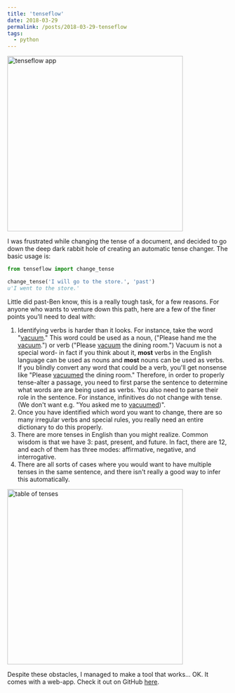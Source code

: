 ```yaml
---
title: 'tenseflow'
date: 2018-03-29
permalink: /posts/2018-03-29-tenseflow
tags:
  - python
---
```

<img width="400" src="https://github.com/bendichter/tenseflow/blob/master/static/screenshot.png?raw=true" title="tenseflow app" alt="tenseflow app"/>


I was frustrated while changing the tense of a document, and decided to go down the deep dark rabbit hole of creating an
 automatic tense changer. The basic usage is:
 
 ```python
from tenseflow import change_tense

change_tense('I will go to the store.', 'past')
u'I went to the store.'
```

Little did past-Ben know, this is a really tough task, for a few reasons. For anyone who wants to venture down this path,
here are a few of the finer points you'll need to deal with:
1. Identifying verbs is harder than it looks. For instance, take the word "<u>vacuum</u>." This word could be used as a noun,
("Please hand me the <u>vacuum</u>.") or verb ("Please <u>vacuum</u> the dining room.") Vacuum is not a special word-
in fact if you think about it, **most** verbs in the English language can be used as nouns and **most** nouns can be used as verbs.
If you blindly convert any word that could be a verb, you'll get nonsense like "Please <u>vacuumed</u> the dining room."
Therefore, in order to properly tense-alter a passage, you need to first parse the sentence to determine what words are
are being used as verbs. You also need to parse their role in the sentence. For instance, infinitives do not change with
tense. (We don't want e.g. "You asked me to <u>vacuumed</u>)".
2. Once you have identified which word you want to change, there are so many irregular verbs and special rules, you
really need an entire dictionary to do this properly.
3. There are more tenses in English than you might realize. Common wisdom is that we have 3: past, present, and future.
In fact, there are 12, and each of them has three modes: affirmative, negative, and interrogative.
4. There are all sorts of cases where you would want to have multiple tenses in the same sentence, and there isn't really
a good way to infer this automatically.

<img width="400" src="https://lessonsforenglish.com/wp-content/uploads/2019/12/12-Tenses-Formula-With-Examples.png" title="table of tenses" alt="table of tenses"/>

Despite these obstacles, I managed to make a tool that works... OK. It comes with a web-app.
Check it out on GitHub [here](https://github.com/bendichter/tenseflow).